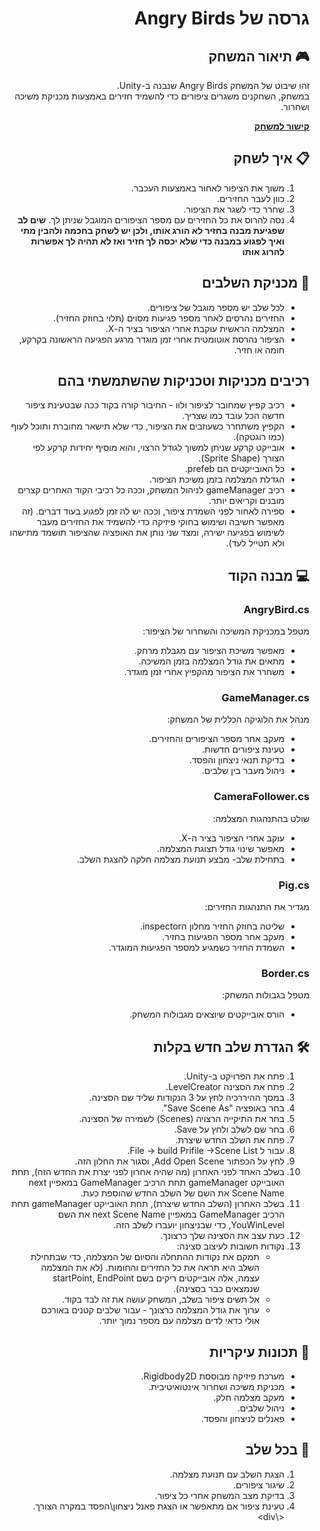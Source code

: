 <div dir='rtl' lang='he'>

# גרסה של Angry Birds
## 🎮 תיאור המשחק
זהו שיבוט של המשחק Angry Birds שנבנה ב-Unity.  
במשחק, השחקנים משגרים ציפורים כדי להשמיד חזירים באמצעות מכניקת משיכה ושחרור.

**[קישור למשחק](https://gamedevrel2024shovhalyon.itch.io/angrybirdsminiversion)**

## 📋 איך לשחק
1. משוך את הציפור לאחור באמצעות העכבר.
2. כוון לעבר החזירים.
3. שחרר כדי לשגר את הציפור.
4. נסה להרוס את כל החזירים עם מספר הציפורים המוגבל שניתן לך. **שים לב שפגיעת מבנה בחזיר לא הורג אותו, ולכן יש לשחק בחכמה ולהבין מתי ואיך לפגוע במבנה כדי שלא יכסה לך חזיר ואז לא תהיה לך אפשרות להרוג אותו**

## 🔧 מכניקת השלבים
- לכל שלב יש מספר מוגבל של ציפורים.
- החזירים נהרסים לאחר מספר פגיעות מסוים (תלוי בחוזק החזיר).
- המצלמה הראשית עוקבת אחרי הציפור בציר ה-X.
- הציפור נהרסת אוטומטית אחרי זמן מוגדר מרגע הפגיעה הראשונה בקרקע, חומה או חזיר.

## רכיבים מכניקות וטכניקות שהשתמשתי בהם
- רכיב קפיץ שמחובר לציפור ולוו - החיבור קורה בקוד ככה שבטעינת ציפור חדשה הכל עובד כמו שצריך.
- הקפיץ משתחרר כשעוזבים את הציפור, כדי שלא תישאר מחוברת ותוכל לעוף (כמו רוגטקה).
- אובייקט קרקע שניתן למשוך לגודל הרצוי, והוא מוסיף יחידות קרקע לפי הצורך (Sprite Shape).
- כל האובייקטים הם prefeb.
- הגדלת המצלמה בזמן משיכת הציפור.
- רכיב gameManager לניהול המשחק, וככה כל רכיבי הקוד האחרים קצרים מובנים וקריאים יותר.
- ספירה לאחור לפני השמדת ציפור, וככה יש לה זמן לפגוע בעוד דברים. (זה מאפשר חשיבה ושימוש בחוקי פיזיקה כדי להשמיד את החזירים מעבר לשימוש בפגיעה ישירה, ומצד שני נותן את האופציה שהציפור תושמד מתישהו ולא תטייל לעד).

## 💻 מבנה הקוד

### AngryBird.cs
מטפל במכניקת המשיכה והשחרור של הציפור:
- מאפשר משיכת הציפור עם מגבלת מרחק.
- מתאים את גודל המצלמה בזמן המשיכה.
- משחרר את הציפור מהקפיץ אחרי זמן מוגדר.

### GameManager.cs
מנהל את הלוגיקה הכללית של המשחק:
- מעקב אחר מספר הציפורים והחזירים.
- טעינת ציפורים חדשות.
- בדיקת תנאי ניצחון והפסד.
- ניהול מעבר בין שלבים.

### CameraFollower.cs
שולט בהתנהגות המצלמה:
- עוקב אחרי הציפור בציר ה-X.
- מאפשר שינוי גודל תצוגת המצלמה.
- בתחילת שלב- מבצע תנועת מצלמה חלקה להצגת השלב.

### Pig.cs
מגדיר את התנהגות החזירים:
- שליטה בחוזק החזיר מחלון הinspector.
- מעקב אחר מספר הפגיעות בחזיר.
- השמדת החזיר כשמגיע למספר הפגיעות המוגדר.

### Border.cs
מטפל בגבולות המשחק:
- הורס אובייקטים שיוצאים מגבולות המשחק.

## 🛠️ הגדרת שלב חדש בקלות
1. פתח את הפרויקט ב-Unity.
2. פתח את הסצינה LevelCreator.
3. במסך ההיררכיה לחץ על 3 הנקודות שליד שם הסצינה.
4. בחר באופציה "Save Scene As".
5. בחר את התיקייה הרצויה (Scenes) לשמירה של הסצינה.
6. בחר שם לשלב ולחץ על Save.
7. פתח את השלב החדש שיצרת.
8. עבור ל File -> build Prifile ->Scene List.
9. לחץ על הכפתור Add Open Scene, וסגור את החלון הזה.
10. בשלב האחד לפני האחרון (מה שהיה אחרון לפני יצרת את החדש הזה), תחת האובייקט gameManager תחת הרכיב GameManager במאפיין next Scene Name את השם של השלב החדש שהוספת כעת.
11. בשלב האחרון (השלב החדש שיצרת), תחת האובייקט gameManager תחת הרכיב GameManager במאפיין next Scene Name את השם YouWinLevel, כדי שבניצחון יועברו לשלב הזה.
12. כעת עצב את הסצינה שלך כרצונך.
13. נקודות חשובות לעיצוב סצינה:
    - תמקם את נקודות ההתחלה והסיום של המצלמה, כדי שבתחילת השלב היא תראה את כל החזירים והחומות. (לא את המצלמה עצמה, אלה אובייקטים ריקים בשם startPoint, EndPoint שנמצאים כבר בסצינה).
    - אל תשים ציפור בשלב, המשחק עושה את זה לבד בקוד.
    - ערוך את גודל המצלמה כרצונך - עבור שלבים קטנים באורכם אולי כדאי לדים מצלמה עם מספר נמוך יותר.


## 🎯 תכונות עיקריות
- מערכת פיזיקה מבוססת Rigidbody2D.
- מכניקת משיכה ושחרור אינטואיטיבית.
- מעקב מצלמה חלק.
- ניהול שלבים.
- פאנלים לניצחון והפסד.

## 🔄 בכל שלב
1. הצגת השלב עם תנועת מצלמה.
2. שיגור ציפורים.
3. בדיקת מצב המשחק אחרי כל ציפור.
4. טעינת ציפור אם מתאפשר או הצגת פאנל ניצחון\הפסד במקרה הצורך.
<\div>
